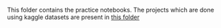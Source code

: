 This folder contains the practice notebooks. The projects which are done using kaggle datasets are present in [this folder](https://github.com/gargharshal/Kaggle)
